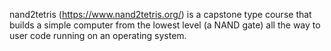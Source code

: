 nand2tetris (https://www.nand2tetris.org/) is a capstone type course that builds a simple computer from the lowest level (a NAND gate) all the way to user code running on an operating system.
